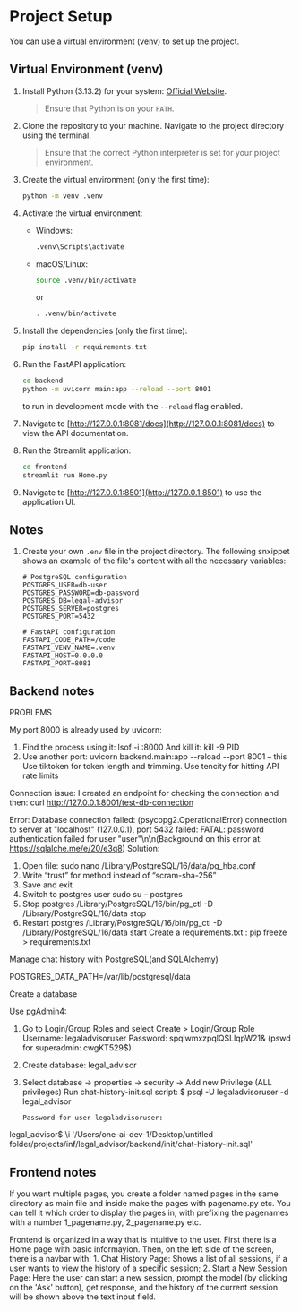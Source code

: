 # Project Setup

You can use a virtual environment (venv) to set up the project.

## Virtual Environment (venv)

1. Install Python (3.13.2) for your system: [Official Website](https://www.python.org/downloads/).
    > Ensure that Python is on your `PATH`.
2. Clone the repository to your machine. Navigate to the project directory using the terminal.
    > Ensure that the correct Python interpreter is set for your project environment.
3. Create the virtual environment (only the first time):

    ```bash
    python -m venv .venv
    ```

4. Activate the virtual environment:

    - Windows:

        ```bash
        .venv\Scripts\activate
        ```

    - macOS/Linux:

        ```bash
        source .venv/bin/activate
        ```
        or
        ```bash
        . .venv/bin/activate
        ```

5. Install the dependencies (only the first time):

    ```bash
    pip install -r requirements.txt
    ```

6. Run the FastAPI application:

    ```bash
    cd backend
    python -m uvicorn main:app --reload --port 8001 
    ```
    to run in development mode with the `--reload` flag enabled.

7.  Navigate to [http://127.0.0.1:8081/docs](http://127.0.0.1:8081/docs) to view the API documentation.

8. Run the Streamlit application:

    ```bash
    cd frontend
    streamlit run Home.py
    ```
9. Navigate to [http://127.0.0.1:8501](http://127.0.0.1:8501) to use the application UI.

## Notes
1. Create your own `.env` file in the project directory. The following snxippet shows an example of the file's content with all the necessary variables:

    ```text
    # PostgreSQL configuration
    POSTGRES_USER=db-user
    POSTGRES_PASSWORD=db-password
    POSTGRES_DB=legal-advisor
    POSTGRES_SERVER=postgres
    POSTGRES_PORT=5432

    # FastAPI configuration
    FASTAPI_CODE_PATH=/code
    FASTAPI_VENV_NAME=.venv
    FASTAPI_HOST=0.0.0.0
    FASTAPI_PORT=8081
    ```


## Backend notes

PROBLEMS 

My port 8000 is already used by uvicorn:
1.	Find the process using it: lsof -i :8000
And kill it: kill -9 PID
2.	Use another port: uvicorn backend.main:app --reload --port 8001 – this
Use tiktoken for token length and trimming.
Use tencity for hitting API rate limits

Connection issue:
    I created an endpoint for checking the connection and then: curl http://127.0.0.1:8001/test-db-connection

Error: 
Database connection failed: (psycopg2.OperationalError) connection to server at \"localhost\" (127.0.0.1), port 5432 failed: FATAL: password authentication failed for user \"user\"\n\n(Background on this error at: https://sqlalche.me/e/20/e3q8)
Solution:
1.	Open file: sudo nano /Library/PostgreSQL/16/data/pg_hba.conf
2.	Write “trust” for method instead of “scram-sha-256”
3.	Save and exit
4.	Switch to postgres user sudo su – postgres
5.	Stop postgres /Library/PostgreSQL/16/bin/pg_ctl -D /Library/PostgreSQL/16/data stop
6.	Restart postgres /Library/PostgreSQL/16/bin/pg_ctl -D /Library/PostgreSQL/16/data start
Create a requirements.txt : pip freeze > requirements.txt


Manage chat history with PostgreSQL(and SQLAlchemy)

POSTGRES_DATA_PATH=/var/lib/postgresql/data

Create a database

Use pgAdmin4:
1.	Go to Login/Group Roles and select Create > Login/Group Role
    Username: legaladvisoruser
    Password: spqlwmxzpqlQSLlqpW21&
(pswd for superadmin: cwgKT529$)
2.	Create database: legal_advisor
3.	Select database -> properties -> security -> Add new Privilege (ALL privileges)
Run chat-history-init.sql script: 
    $ psql -U legaladvisoruser -d legal_advisor

        Password for user legaladvisoruser: 

legal_advisor$ \i '/Users/one-ai-dev-1/Desktop/untitled folder/projects/inf/legal_advisor/backend/init/chat-history-init.sql'


## Frontend notes
If you want multiple pages, you create a folder named pages in the same directory as main file and inside make the pages with pagename.py etc. 
You can tell it which order to display the pages in, with prefixing the pagenames with a number 1_pagename.py, 2_pagename.py etc.

Frontend is organized in a way that is intuitive to the user. First there is a Home page with basic informayion. Then, on the left side of the screen, there is a navbar with: 
    1. Chat History Page: Shows a list of all sessions, if a user wants to view the history of a specific session; 
    2. Start a New Session Page: Here the user can start a new session, prompt the model (by clicking on the 'Ask' button), get response, and the history of the current session will be shown above the text input field. 





